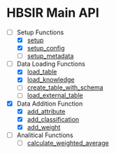 # HBSIR Main API

- [ ] Setup Functions
    - [x] [setup](./setup.md)
    - [x] [setup_config](./setup_config.md)
    - [ ] [setup_metadata]()
- [ ] Data Loading Functions
    - [x] [load_table](./load_table.md)
    - [x] [load_knowledge](./load_knowledge.md)
    - [ ] [create_table_with_schema]()
    - [ ] [load_external_table]()
- [x] Data Addition Function
    - [x] [add_attribute](./add_attribute.md)
    - [x] [add_classification](./add_classification.md)
    - [x] [add_weight](./add_weight.md)
- [ ] Analitical Functions
    - [ ] [calculate_weighted_average]()
